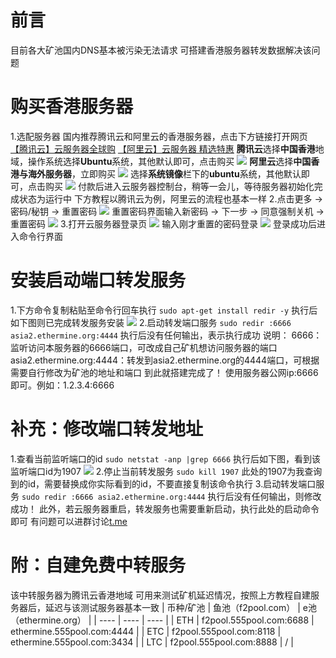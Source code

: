 # 前言
目前各大矿池国内DNS基本被污染无法请求
可搭建香港服务器转发数据解决该问题
# 购买香港服务器
1.选配服务器
国内推荐腾讯云和阿里云的香港服务器，点击下方链接打开网页
[【腾讯云】云服务器全球购](https://cloud.tencent.com/act/cps/redirect?redirect=1068&cps_key=5c54c86b3f4415abe2b9de54f11937db&from=console)
[【阿里云】云服务器 精选特惠](https://www.aliyun.com/daily-act/ecs/activity_selection?userCode=xrpv28iz)
**腾讯云**选择**中国香港**地域，操作系统选择**Ubuntu**系统，其他默认即可，点击购买
![](https://img2020.cnblogs.com/blog/1862911/202111/1862911-20211127194009506-959653531.jpg)
**阿里云**选择**中国香港与海外服务器**，立即购买
![](https://img2020.cnblogs.com/blog/1862911/202111/1862911-20211128165036302-107136217.png)
选择**系统镜像**栏下的**ubuntu**系统，其他默认即可，点击购买
![](https://img2020.cnblogs.com/blog/1862911/202111/1862911-20211128165157800-1549115248.png)
付款后进入云服务器控制台，稍等一会儿，等待服务器初始化完成状态为运行中
下方教程以腾讯云为例，阿里云的流程也基本一样
2.点击更多 -> 密码/秘钥 -> 重置密码
![](https://img2020.cnblogs.com/blog/1862911/202111/1862911-20211127194037329-1416699321.jpg)
重置密码界面输入新密码 -> 下一步 -> 同意强制关机 -> 重置密码
![](https://img2020.cnblogs.com/blog/1862911/202111/1862911-20211127194105908-562421476.png)
3.打开云服务器登录页
![](https://img2020.cnblogs.com/blog/1862911/202111/1862911-20211127194121821-679250190.jpg)
输入刚才重置的密码登录
![](https://img2020.cnblogs.com/blog/1862911/202111/1862911-20211127194136082-1633040816.jpg)
登录成功后进入命令行界面
# 安装启动端口转发服务
1.下方命令复制粘贴至命令行回车执行
`sudo apt-get install redir -y`
执行后如下图则已完成转发服务安装
![](https://img2020.cnblogs.com/blog/1862911/202111/1862911-20211127194352103-1735688817.jpg)
2.启动转发端口服务
`sudo redir :6666 asia2.ethermine.org:4444`
执行后没有任何输出，表示执行成功
说明：
6666：监听访问本服务器的6666端口，可改成自己矿机想访问服务器的端口
asia2.ethermine.org:4444：转发到asia2.ethermine.org的4444端口，可根据需要自行修改为矿池的地址和端口
到此就搭建完成了！
使用服务器公网ip:6666即可。例如：1.2.3.4:6666
# 补充：修改端口转发地址
1.查看当前监听端口的id
`sudo netstat -anp |grep 6666`
执行后如下图，看到该监听端口id为1907
![](https://img2020.cnblogs.com/blog/1862911/202111/1862911-20211127194459025-165795212.png)
2.停止当前转发服务
`sudo kill 1907`
此处的1907为我查询到的id，需要替换成你实际看到的id，不要直接复制该命令执行
3.启动转发端口服务
`sudo redir :6666 asia2.ethermine.org:4444`
执行后没有任何输出，则修改成功！
此外，若云服务器重启，转发服务也需要重新启动，执行此处的启动命令即可
有问题可以进群讨论[t.me](https://t.me/+CetxQfaj0aBlM2I1)
# 附：自建免费中转服务
该中转服务器为腾讯云香港地域
可用来测试矿机延迟情况，按照上方教程自建服务器后，延迟与该测试服务器基本一致
|    币种/矿池  |   鱼池（f2pool.com）   |   e池（ethermine.org）   |
| ---- | ---- | ---- |
|   ETH   |   f2pool.555pool.com:6688   |   ethermine.555pool.com:4444   |
|   ETC   |   f2pool.555pool.com:8118   |   ethermine.555pool.com:3434   |
|   LTC   |   f2pool.555pool.com:8888   |   /   |

